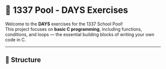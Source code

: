 # 🚀 1337 Pool - DAYS Exercises

Welcome to the **DAYS** exercises for the 1337 School Pool!  
This project focuses on **basic C programming**, including functions, conditions, and loops — the essential building blocks of writing your own code in C.

---

## 📁 Structure




